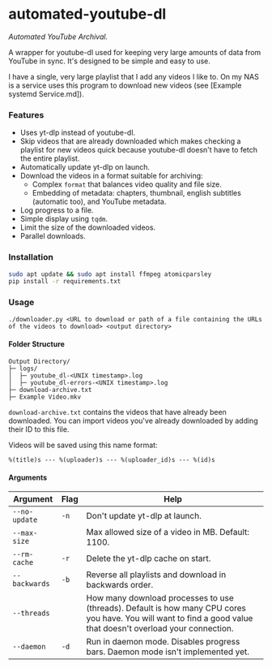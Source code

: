 # automated-youtube-dl

_Automated YouTube Archival._

A wrapper for youtube-dl used for keeping very large amounts of data from YouTube in sync. It's designed to be simple and easy to use.

I have a single, very large playlist that I add any videos I like to. On my NAS is a service uses this program to download new videos (see [Example systemd Service.md]).

### Features

- Uses yt-dlp instead of youtube-dl.
- Skip videos that are already downloaded which makes checking a playlist for new videos quick because youtube-dl doesn't have to fetch the entire playlist.
- Automatically update yt-dlp on launch.
- Download the videos in a format suitable for archiving:
    - Complex `format` that balances video quality and file size.
    - Embedding of metadata: chapters, thumbnail, english subtitles (automatic too), and YouTube metadata.
- Log progress to a file.
- Simple display using `tqdm`.
- Limit the size of the downloaded videos.
- Parallel downloads.

### Installation

```bash
sudo apt update && sudo apt install ffmpeg atomicparsley
pip install -r requirements.txt
```

### Usage

`./downloader.py <URL to download or path of a file containing the URLs of the videos to download> <output directory>`

#### Folder Structure

```
Output Directory/
├─ logs/
│  ├─ youtube_dl-<UNIX timestamp>.log
│  ├─ youtube_dl-errors-<UNIX timestamp>.log
├─ download-archive.txt
├─ Example Video.mkv
```

`download-archive.txt` contains the videos that have already been downloaded. You can import videos you've already downloaded by adding their ID to this file.

Videos will be saved using this name format:

```
%(title)s --- %(uploader)s --- %(uploader_id)s --- %(id)s
```

#### Arguments

| Argument      | Flag | Help                                                                                                                                                            |
|---------------|------|-----------------------------------------------------------------------------------------------------------------------------------------------------------------|
| `--no-update` | `-n` | Don\'t update yt-dlp at launch.                                                                                                                                 |
| `--max-size`  |      | Max allowed size of a video in MB. Default: 1100.                                                                                                               |
| `--rm-cache`  | `-r` | Delete the yt-dlp cache on start.                                                                                                                               |
| `--backwards` | `-b` | Reverse all playlists and download in backwards order.                                                                                                          |
| `--threads`   |      | How many download processes to use (threads). Default is how many CPU cores you have. You will want to find a good value that doesn't overload your connection. |
| `--daemon`    | `-d` | Run in daemon mode. Disables progress bars. Daemon mode isn't implemented yet.                                                                        |
 

